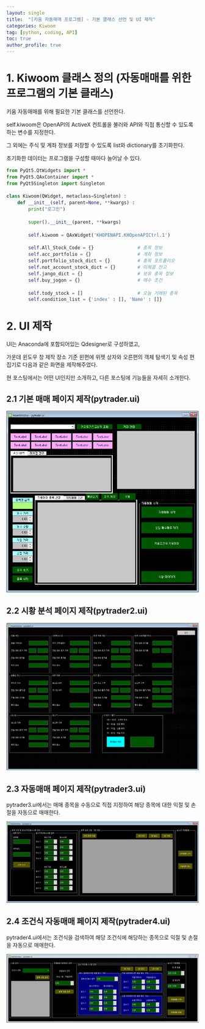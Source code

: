 ```yaml
---
layout: single
title:  "[키움 자동매매 프로그램] - 기본 클래스 선언 및 UI 제작"
categories: Kiwoom
tag: [python, coding, API]
toc: true
author_profile: true
---
```


<head>
  <style>
    table.dataframe {
      white-space: normal;
      width: 100%;
      height: 240px;
      display: block;
      overflow: auto;
      font-family: Arial, sans-serif;
      font-size: 0.9rem;
      line-height: 20px;
      text-align: center;
      border: 0px !important;
    }

    table.dataframe th {
      text-align: center;f
      font-weight: bold;
      padding: 8px;
    }

    table.dataframe td {
      text-align: center;
      padding: 8px;
    }

    table.dataframe tr:hover {
      background: #b8d1f3; 
    }

    .output_prompt {
      overflow: auto;
      font-size: 0.9rem;
      line-height: 1.45;
      border-radius: 0.3rem;
      -webkit-overflow-scrolling: touch;
      padding: 0.8rem;
      margin-top: 0;
      margin-bottom: 15px;
      font: 1rem Consolas, "Liberation Mono", Menlo, Courier, monospace;
      color: $code-text-color;
      border: solid 1px $border-color;
      border-radius: 0.3rem;
      word-break: normal;
      white-space: pre;
    }

  .dataframe tbody tr th:only-of-type {
      vertical-align: middle;
  }

  .dataframe tbody tr th {
      vertical-align: top;
  }

  .dataframe thead th {
      text-align: center !important;
      padding: 8px;
  }

  .page__content p {
      margin: 0 0 0px !important;
  }

  .page__content p > strong {
    font-size: 0.8rem !important;
  }

  </style>
</head>


# 1. Kiwoom 클래스 정의 (자동매매를 위한 프로그램의 기본 클래스)


키움 자동매매를 위해 필요한 기본 클래스를 선언한다.



self.kiwoom은 OpenAPI의 ActiveX 컨트롤을 불러와 API와 직접 통신할 수 있도록 하는 변수를 지정한다.



그 외에는 주식 및 계좌 정보를 저장할 수 있도록 list와 dictionary를 초기화한다.



초기화한 데이터는 프로그램을 구성할 때마다 늘어날 수 있다.



```python
from PyQt5.QtWidgets import *
from PyQt5.QAxContainer import *
from PyQt5Singleton import Singleton

class Kiwoom(QWidget, metaclass=Singleton) :
    def __init__(self, parent=None, **kwargs) :
        print("로그인")
        
        super().__init__(parent, **kwargs)
        
        self.kiwoom = QAxWidget('KHOPENAPI.KHOpenAPICtrl.1')
        
        self.All_Stock_Code = {}                # 종목 정보
        self.acc_portfolio = {}                 # 계좌 정보
        self.portfolio_stock_dict = {}          # 종목 포트폴리오
        self.not_account_stock_dict = {}        # 미체결 잔고
        self.jango_dict = {}                    # 보유 종목 정보
        self.buy_jogon = {}                     # 매수 조건
        
        self.tody_stock = []                    # 오늘 거래된 종목
        self.condition_list = {'index' : [], 'Name' : []}                # 키움조건식 목록
```

# 2. UI 제작


UI는 Anaconda에 포함되어있는 Qdesigner로 구성하였고,



가운데 윈도우 창 제작 장소 기준 왼편에 위젯 상자와 오른편의 객체 탐색기 및 속성 편집기로 다음과 같은 화면을 제작해주었다.



현 포스팅에서는 어떤 UI인지만 소개하고, 다른 포스팅에 기능들을 자세히 소개한다.


## 2.1 기본 매매 페이지 제작(pytrader.ui)


![image.png](./image/기본_페이지.png)


## 2.2 시황 분석 페이지 제작(pytrader2.ui)


![image.png](./image/시황_분석_페이지.png)


## 2.3 자동매매 페이지 제작(pytrader3.ui)


pytrader3.ui에서는 매매 종목을 수동으로 직접 지정하여 해당 종목에 대한 익절 및 손절을 자동으로 매매한다.


![image.png](./image/자동매매_페이지.png)


## 2.4 조건식 자동매매 페이지 제작(pytrader4.ui)


pytrader4.ui에서는 조건식을 검색하여 해당 조건식에 해당하는 종목으로 익절 및 손절을 자동으로 매매한다.


![image.png](./image/조건식_자동매매_페이지.png)

